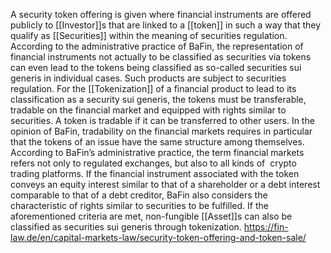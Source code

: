 A security token offering is given where financial instruments are offered publicly to [[Investor]]s that are linked to a [[token]] in such a way that they qualify as [[Securities]] within the meaning of securities regulation. According to the administrative practice of BaFin, the representation of financial instruments not actually to be classified as securities via tokens can even lead to the tokens being classified as so-called securities sui generis in individual cases. Such products are subject to securities regulation. For the [[Tokenization]] of a financial product to lead to its classification as a security sui generis, the tokens must be transferable, tradable on the financial market and equipped with rights similar to securities. A token is tradable if it can be transferred to other users. In the opinion of BaFin, tradability on the financial markets requires in particular that the tokens of an issue have the same structure among themselves. According to BaFin’s administrative practice, the term financial markets refers not only to regulated exchanges, but also to all kinds of  crypto trading platforms. If the financial instrument associated with the token conveys an equity interest similar to that of a shareholder or a debt interest comparable to that of a debt creditor, BaFin also considers the characteristic of rights similar to securities to be fulfilled. If the aforementioned criteria are met, non-fungible [[Asset]]s can also be classified as securities sui generis through tokenization.
https://fin-law.de/en/capital-markets-law/security-token-offering-and-token-sale/